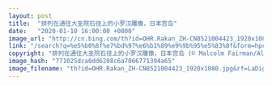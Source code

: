 ```yaml
---
layout: post
title:  "排列在通往大圣院石径上的小罗汉雕像，日本宫岛"
date:   "2020-01-10 16:00:00 +0800"
image_url: "http://cn.bing.com/th?id=OHR.Rakan_ZH-CN8521004423_1920x1080.jpg&rf=LaDigue_1920x1080.jpg&pid=hp"
link: "/search?q=%e5%b0%8f%e7%bd%97%e6%b1%89%e9%9b%95%e5%83%8f&form=hpcapt&mkt=zh-cn"
copyright: "排列在通往大圣院石径上的小罗汉雕像，日本宫岛 (© Malcolm Fairman/Alamy)"
image_hash: "771025dca0dd6208c6a7066771394a65"
image_filename: "th?id=OHR.Rakan_ZH-CN8521004423_1920x1080.jpg&rf=LaDigue_1920x1080.jpg&pid=hp"
---
```

